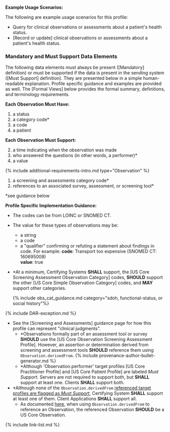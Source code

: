 
**Example Usage Scenarios:**

The following are example usage scenarios for this profile:

-  Query for clinical observations or assessments about a patient's health status.
-  [Record or update] clinical observations or assessments about a patient's health status.

### Mandatory and Must Support Data Elements


The following data elements must always be present ([Mandatory] definition) or must be supported if the data is present in the sending system ([Must Support] definition). They are presented below in a simple human-readable explanation. Profile specific guidance and examples are provided as well. The [Formal Views] below provides the formal summary, definitions, and terminology requirements.

**Each Observation Must Have:**

1. a status
1. a category code*
2. a code
3. a patient

**Each Observation Must Support:**

2. a time indicating when the observation was made
3. who answered the questions (in other words, a performer)*
4. a value

{% include additional-requirements-intro.md type="Observation" %}

1. a screening and assessments category code*
1. references to an associated survey, assessment, or screening tool*

\*see guidance below

**Profile Specific Implementation Guidance:**

- The codes can be from LOINC or SNOMED CT.
- The value for these types of observations may be:
  -  a string
  -  a code
  -  a "qualifier" confirming or refuting a statement about findings in code. For example:
      **code**: Transport too expensive (SNOMED CT: 160695008)  
      **value**: true

- \*At a minimum, Certifying Systems **SHALL** support, the [US Core Screening Assessment Observation Category] codes, **SHOULD** support the other [US Core Simple Observation Category] codes, and **MAY** support other categories.

    {% include obs_cat_guidance.md category="sdoh, functional-status, or social history"%}

{% include DAR-exception.md %}
- See the [Screening and Assessments] guidance page for how this profile can represent "clinical judgments".
  - \*Observations formally part of an assessment tool or survey **SHOULD** use the [US Core Observation Screening Assessment Profile]. However, an assertion or determination derived from screening and assessment tools **SHOULD** reference them using `Observation.derivedFrom`.
{% include provenance-author-bullet-generator.md %}
  -   \*Although 'Observation.performer' target profiles [US Core Practitioner Profile] and [US Core Patient Profile] are labeled *Must Support*. Servers are not required to support both, but **SHALL** support at least one. Clients **SHALL** support both.
-  \*Although none of the `Observation.derivedFrom` [referenced target profiles are flagged as *Must Support*](must-support.html#must-support---resource-references), Certifying System **SHALL** support at least one of them. Client Applications **SHALL** support all.
   - As documented [here](general-guidance.html#referencing-us-core-profiles), when using `Observation.derivedFrom` to reference an Observation, the referenced Observation **SHOULD** be a US Core Observation.

{% include link-list.md %}
